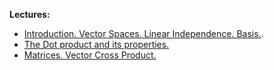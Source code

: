  **Lectures:**
 
- [Introduction. Vector Spaces. Linear Independence. Basis.](Introduction.%20Vector%20Spaces.%20Linear%20Independence.%20Basis..md).
- [The Dot product and its properties.](The%20Dot%20product%20and%20its%20properties..md)
- [Matrices. Vector Cross Product.](Matrices.%20Vector%20Cross%20Product..md) 